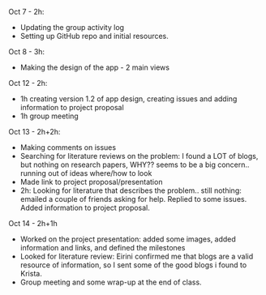 Oct 7 - 2h: 
* Updating the group activity log
* Setting up GitHub repo and initial resources.

Oct 8 - 3h:
* Making the design of the app - 2 main views

Oct 12 - 2h:
* 1h creating version 1.2 of app design, creating issues and adding information to project proposal
* 1h group meeting

Oct 13 - 2h+2h:
* Making comments on issues
* Searching for literature reviews on the problem: I found a LOT of blogs, but nothing on research papers, WHY?? seems to be a big concern.. running out of ideas where/how to look
* Made link to project proposal/presentation
* 2h: Looking for literature that describes the problem.. still nothing: emailed a couple of friends asking for help. Replied to some issues. Added information to project proposal.

Oct 14 - 2h+1h
* Worked on the project presentation: added some images, added information and links, and defined the milestones
* Looked for literature review: Eirini confirmed me that blogs are a valid resource of information, so I sent some of the good blogs i found to Krista.
* Group meeting and some wrap-up at the end of class.

